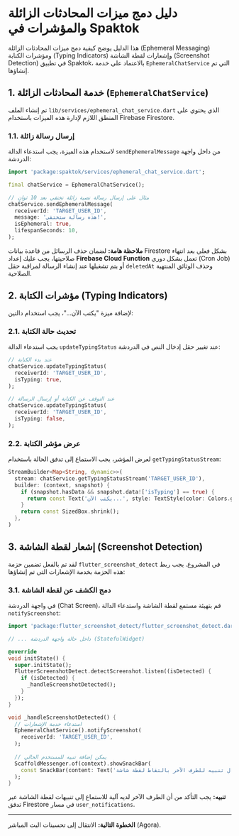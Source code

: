 # دليل دمج ميزات المحادثات الزائلة والمؤشرات في Spaktok

هذا الدليل يوضح كيفية دمج ميزات المحادثات الزائلة (Ephemeral Messaging) ومؤشرات الكتابة (Typing Indicators) وإشعارات لقطة الشاشة (Screenshot Detection) في تطبيق Spaktok، بالاعتماد على خدمة `EphemeralChatService` التي تم إنشاؤها.

## 1. خدمة المحادثات الزائلة (`EphemeralChatService`)

تم إنشاء الملف `lib/services/ephemeral_chat_service.dart` الذي يحتوي على المنطق اللازم لإدارة هذه الميزات باستخدام Firebase Firestore.

### 1.1. إرسال رسالة زائلة

لاستخدام هذه الميزة، يجب استدعاء الدالة `sendEphemeralMessage` من داخل واجهة الدردشة:

```dart
import 'package:spaktok/services/ephemeral_chat_service.dart';

final chatService = EphemeralChatService();

// مثال على إرسال رسالة نصية زائلة تختفي بعد 10 ثوانٍ
chatService.sendEphemeralMessage(
  receiverId: 'TARGET_USER_ID',
  message: 'هذه رسالة ستختفي!',
  isEphemeral: true,
  lifespanSeconds: 10,
);
```

**ملاحظة هامة:** لضمان حذف الرسائل من قاعدة بيانات Firestore بشكل فعلي بعد انتهاء صلاحيتها، يجب عليك إعداد **Firebase Cloud Function** تعمل بشكل دوري (Cron Job) أو يتم تشغيلها عند إنشاء الرسالة لمراقبة حقل `deletedAt` وحذف الوثائق المنتهية الصلاحية.

## 2. مؤشرات الكتابة (Typing Indicators)

لإضافة ميزة "يكتب الآن..."، يجب استخدام دالتين:

### 2.1. تحديث حالة الكتابة

يجب استدعاء الدالة `updateTypingStatus` عند تغيير حقل إدخال النص في الدردشة:

```dart
// عند بدء الكتابة
chatService.updateTypingStatus(
  receiverId: 'TARGET_USER_ID',
  isTyping: true,
);

// عند التوقف عن الكتابة أو إرسال الرسالة
chatService.updateTypingStatus(
  receiverId: 'TARGET_USER_ID',
  isTyping: false,
);
```

### 2.2. عرض مؤشر الكتابة

لعرض المؤشر، يجب الاستماع إلى تدفق الحالة باستخدام `getTypingStatusStream`:

```dart
StreamBuilder<Map<String, dynamic>>(
  stream: chatService.getTypingStatusStream('TARGET_USER_ID'),
  builder: (context, snapshot) {
    if (snapshot.hasData && snapshot.data!['isTyping'] == true) {
      return const Text('يكتب الآن...', style: TextStyle(color: Colors.green));
    }
    return const SizedBox.shrink();
  },
)
```

## 3. إشعار لقطة الشاشة (Screenshot Detection)

لقد تم بالفعل تضمين حزمة `flutter_screenshot_detect` في المشروع. يجب ربط هذه الحزمة بخدمة الإشعارات التي تم إنشاؤها:

### 3.1. دمج الكشف عن لقطة الشاشة

في واجهة الدردشة (Chat Screen)، قم بتهيئة مستمع لقطة الشاشة واستدعاء الدالة `notifyScreenshot`:

```dart
import 'package:flutter_screenshot_detect/flutter_screenshot_detect.dart';

// ... داخل حالة واجهة الدردشة (StatefulWidget)

@override
void initState() {
  super.initState();
  FlutterScreenshotDetect.detectScreenshot.listen((isDetected) {
    if (isDetected) {
      _handleScreenshotDetected();
    }
  });
}

void _handleScreenshotDetected() {
  // استدعاء خدمة الإشعارات
  EphemeralChatService().notifyScreenshot(
    receiverId: 'TARGET_USER_ID',
  );
  
  // يمكن إضافة تنبيه للمستخدم الحالي
  ScaffoldMessenger.of(context).showSnackBar(
    const SnackBar(content: Text('تم إرسال تنبيه للطرف الآخر بالتقاط لقطة شاشة!')),
  );
}
```

**تنبيه:** يجب التأكد من أن الطرف الآخر لديه آلية للاستماع إلى تنبيهات لقطة الشاشة عبر تدفق Firestore في مسار `user_notifications`.

---
**الخطوة التالية:** الانتقال إلى تحسينات البث المباشر (Agora).
